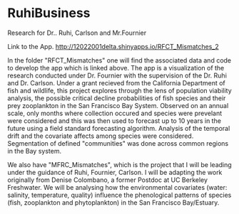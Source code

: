 # RuhiBusiness
Research for Dr.. Ruhi, Carlson and Mr.Fournier

Link to the App.
http://12022001delta.shinyapps.io/RFCT_Mismatches_2


In the folder "RFCT_Mismatches" one will find the associated data and code to develop the app which is linked above. The app is a visualization of the research conducted under Dr. Fournier with the supervision of the Dr. Ruhi and Dr. Carlson. Under a grant recieved from the California Department of fish and wildlife, this project explores through the lens of population viability analysis, the possible critical decline probabilities of fish species and their prey zooplankton in the San Francisco Bay System. Observed on an annual scale, only months where collection occured and species were prevelant were considered and this was then used to forecast up to 10 years in the future using a field standard forecasting algorithm. Analysis of the temporal drift and the covariate affects among species were considered. Segmentation of defined "communities" was done across common regions in the Bay system.


We also have "MFRC_Mismatches", which is the project that I will be leading under the guidance of Ruhi, Fournier, Carlson. I will be adapting the work originally from Denise Colombano, a former Postdoc at UC Berkeley Freshwater. We will be analysing how the environmental covariates (water: salinity, temperature, quality) influence the phenological patterns of species (fish, zooplankton and phytoplankton) in the San Francisco Bay/Estuary.
